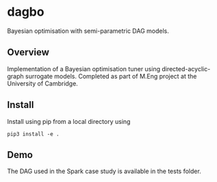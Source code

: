 # dagbo
Bayesian optimisation with semi-parametric DAG models.

## Overview
Implementation of a Bayesian optimisation tuner using directed-acyclic-graph surrogate models. Completed as part of M.Eng project at the University of Cambridge.

## Install
Install using pip from a local directory using

```pip3 install -e .```

## Demo
The DAG used in the Spark case study is available in the tests folder.

